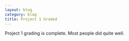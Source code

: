 ```yaml
---
layout: blog
category: blog
title: Project 1 Graded
---
```

Project 1 grading is complete.  Most people did quite well.
